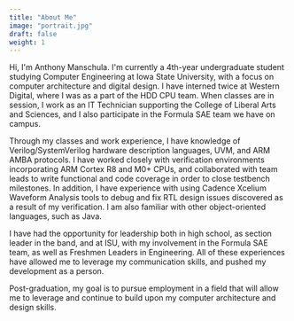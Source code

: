 ```yaml
---
title: "About Me"
image: "portrait.jpg"
draft: false
weight: 1
---
```


Hi, I'm Anthony Manschula. I'm currently a 4th-year undergraduate student studying Computer Engineering at Iowa State University, with a focus on computer architecture and digital design. I have interned twice at Western Digital, where I was as a part of the HDD CPU team. When classes are in session, I work as an IT Technician supporting the College of Liberal Arts and Sciences, and I also participate in the Formula SAE team we have on campus.

Through my classes and work experience, I have knowledge of Verilog/SystemVerilog hardware description languages, UVM, and ARM AMBA protocols. I have worked closely with verification environments incorporating ARM Cortex R8 and M0+ CPUs, and collaborated with team leads to write functional and code coverage in order to close testbench milestones. In addition, I have experience with using Cadence Xcelium Waveform Analysis tools to debug and fix RTL design issues discovered as a result of my verification. I am also familiar with other object-oriented languages, such as Java.

I have had the opportunity for leadership both in high school, as section leader in the band, and at ISU, with my involvement in the Formula SAE team, as well as Freshmen Leaders in Engineering. All of these experiences have allowed me to leverage my communication skills, and pushed my development as a person.

Post-graduation, my goal is to pursue employment in a field that will allow me to leverage and continue to build upon my computer architecture and design skills.